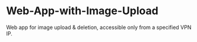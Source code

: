 # Web-App-with-Image-Upload
Web app for image upload &amp; deletion, accessible only from a specified VPN IP.
